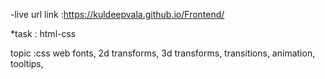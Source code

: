 -live url link :https://kuldeepvala.github.io/Frontend/

*task : html-css

topic :css web fonts, 2d transforms, 3d transforms, transitions, animation, tooltips,